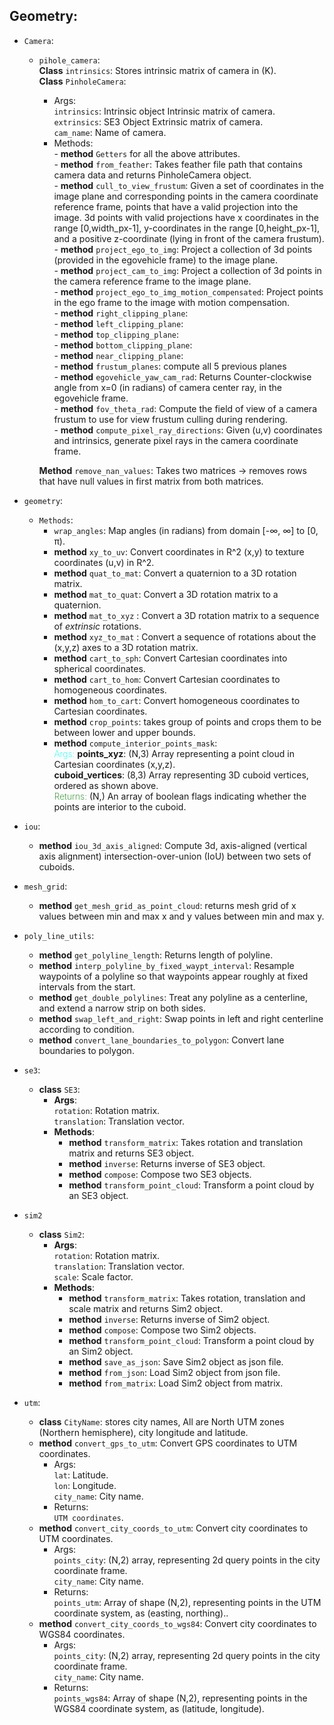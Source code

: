 Geometry: 
---------
- `Camera`: 
	- `pihole_camera`: </br>
		**Class** `intrinsics`: Stores intrinsic matrix of camera in (K).</br>
		**Class** `PinholeCamera`: </br>
	    - Args: </br>
				`intrinsics`: Intrinsic object Intrinsic matrix of camera.</br>
				`extrinsics`: SE3 Object Extrinsic matrix of camera.</br>
				`cam_name`: Name of camera.</br>
        - Methods:</br> 
				- **method**  `Getters` for all the above attributes.</br>
				- **method**  `from_feather`: Takes feather file path that contains camera data and returns PinholeCamera object.</br>
				- **method**  `cull_to_view_frustum`: Given a set of coordinates in the image plane and corresponding points in the camera coordinate reference frame, points that have a valid projection into the image. 3d points with valid projections have x coordinates in the range [0,width_px-1], y-coordinates in the range [0,height_px-1], and a positive z-coordinate (lying in front of the camera frustum).</br>
				- **method**  `project_ego_to_img`: Project a collection of 3d points (provided in the egovehicle frame) to the image plane.</br>
				- **method**  `project_cam_to_img`: Project a collection of 3d points in the camera reference frame to the image plane.</br>
				- **method**  `project_ego_to_img_motion_compensated`: Project points in the ego frame to the image with motion compensation.</br> 
				- **method**  `right_clipping_plane`:</br>
				- **method**  `left_clipping_plane`: </br>
				- **method**  `top_clipping_plane`: </br>
				- **method**  `bottom_clipping_plane`: </br>
				- **method**  `near_clipping_plane`: </br>
				- **method**  `frustum_planes`: compute all 5 previous planes</br>
				- **method**  `egovehicle_yaw_cam_rad`: Returns Counter-clockwise angle from x=0 (in radians) of camera center ray, in the egovehicle frame.</br>
				- **method**  `fov_theta_rad`: Compute the field of view of a camera frustum to use for view frustum culling during rendering.</br>
				- **method**  `compute_pixel_ray_directions`: Given (u,v) coordinates and intrinsics, generate pixel rays in the camera coordinate frame.</br>

        
		**Method** `remove_nan_values`: Takes two matrices -> removes rows that have null values in first matrix from both matrices.</br>

- `geometry`:</br>
	- `Methods`: </br>
		- `wrap_angles`: Map angles (in radians) from domain [-∞, ∞] to [0, π).</br>
		- **method**  `xy_to_uv`: Convert coordinates in R^2 (x,y) to texture coordinates (u,v) in R^2.</br>
		- **method**  `quat_to_mat`: Convert a quaternion to a 3D rotation matrix. </br>
		- **method**  `mat_to_quat`: Convert a 3D rotation matrix to a quaternion.</br>
		- **method**  `mat_to_xyz` : Convert a 3D rotation matrix to a sequence of _extrinsic_ rotations.</br>
		- **method**  `xyz_to_mat` : Convert a sequence of rotations about the (x,y,z) axes to a 3D rotation matrix.</br>
		- **method**  `cart_to_sph`: Convert Cartesian coordinates into spherical coordinates.</br>
		- **method**  `cart_to_hom`: Convert Cartesian coordinates to homogeneous coordinates.</br>
		- **method**  `hom_to_cart`: Convert homogeneous coordinates to Cartesian coordinates.</br>
		- **method**  `crop_points`: takes group of points and crops them to be between lower and upper bounds.</br>
		- **method**  `compute_interior_points_mask`:</br> 
		<font style="color:cyan	;font-weight:200">Args:</font>
        **points_xyz**: (N,3) Array representing a point cloud in Cartesian coordinates (x,y,z).</br>
        **cuboid_vertices**: (8,3) Array representing 3D cuboid vertices, ordered as shown above. </br>
    <font style="color:Green;font-weight:200">Returns: </font>
        (N,) An array of boolean flags indicating whether the points are interior to the cuboid.</br	>

- `iou`: </br>
	- **method**  `iou_3d_axis_aligned`: Compute 3d, axis-aligned (vertical axis alignment) intersection-over-union (IoU) between two sets of cuboids.</br>

- `mesh_grid`: </br>
	- **method**  `get_mesh_grid_as_point_cloud`: returns mesh grid of x values between min and max x and y values between min and max y.</br>

- `poly_line_utils`: </br>
	- **method**  `get_polyline_length`: Returns length of polyline.</br>
	- **method**  `interp_polyline_by_fixed_waypt_interval`: Resample waypoints of a polyline so that waypoints appear roughly at fixed intervals from the start.</br>
	- **method**  `get_double_polylines`: Treat any polyline as a centerline, and extend a narrow strip on both sides.</br>
	- **method**  `swap_left_and_right`: Swap points in left and right centerline according to condition.</br>
	- **method**  `convert_lane_boundaries_to_polygon`: Convert lane boundaries to polygon.</br>

- `se3`: </br>
	- **class** `SE3`: </br>
		- **Args**: </br>
			`rotation`: Rotation matrix.</br>
			`translation`: Translation vector.</br>
		- **Methods**: </br>
			- **method** `transform_matrix`: Takes rotation and translation matrix and returns SE3 object.</br>
			- **method** `inverse`: Returns inverse of SE3 object.</br>
			- **method** `compose`: Compose two SE3 objects.</br>
			- **method** `transform_point_cloud`: Transform a point cloud by an SE3 object.</br>

- `sim2`
	- **class** `Sim2`: </br>
		- **Args**: </br>
			`rotation`: Rotation matrix.</br>
			`translation`: Translation vector.</br>
			`scale`: Scale factor.</br>
		- **Methods**: </br>
			- **method** `transform_matrix`: Takes rotation, translation and scale matrix and returns Sim2 object.</br>
			- **method** `inverse`: Returns inverse of Sim2 object.</br>
			- **method** `compose`: Compose two Sim2 objects.</br>
			- **method** `transform_point_cloud`: Transform a point cloud by an Sim2 object.</br>
			- **method** `save_as_json`: Save Sim2 object as json file.</br>
			- **method** `from_json`: Load Sim2 object from json file.</br>
			- **method** `from_matrix`: Load Sim2 object from matrix.</br>

- `utm`: 
	- **class** `CityName`: stores city names, All are North UTM zones (Northern hemisphere), city longitude and latitude.</br>
	- **method** `convert_gps_to_utm`: Convert GPS coordinates to UTM coordinates.</br>	
		- Args: </br>
			`lat`: Latitude.</br>
			`lon`: Longitude.</br>
			`city_name`: City name.</br>
		- Returns: </br>
			`UTM coordinates`.</br>
	- **method** `convert_city_coords_to_utm`: Convert city coordinates to UTM coordinates.</br>
		- Args: </br>
			`points_city`: (N,2) array, representing 2d query points in the city coordinate frame.</br>
			`city_name`: City name.</br>
		- Returns: </br>
			`points_utm`: Array of shape (N,2), representing points in the UTM coordinate system, as (easting, northing)..</br>
	- **method** `convert_city_coords_to_wgs84`: Convert city coordinates to WGS84 coordinates.</br>
		- Args: </br>
			`points_city`: (N,2) array, representing 2d query points in the city coordinate frame.</br>
			`city_name`: City name.</br>
		- Returns: </br>
			`points_wgs84`: Array of shape (N,2), representing points in the WGS84 coordinate system, as (latitude, longitude).</br>